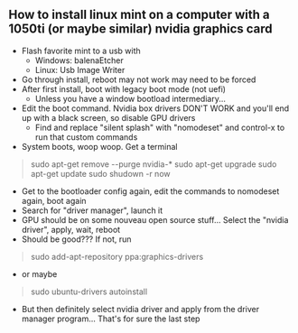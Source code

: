 ## How to install linux mint on a computer with a 1050ti (or maybe similar) nvidia graphics card

* Flash favorite mint to a usb with 
    * Windows: balenaEtcher
    * Linux: Usb Image Writer
* Go through install, reboot may not work may need to be forced
* After first install, boot with legacy boot mode (not uefi)
    * Unless you have a window bootload intermediary...
* Edit the boot command. Nvidia box drivers DON'T WORK and you'll end up with a black screen, so disable GPU drivers
    * Find and replace "silent splash" with "nomodeset" and control-x to run that custom commands
* System boots, woop woop. Get a terminal
> sudo apt-get remove --purge nvidia-*
> sudo apt-get upgrade
> sudo apt-get update
> sudo shudown -r now

* Get to the bootloader config again, edit the commands to nomodeset again, boot again
* Search for "driver manager", launch it
* GPU should be on some nouveau open source stuff... Select the "nvidia driver", apply, wait, reboot
* Should be good??? If not, run
> sudo add-apt-repository ppa:graphics-drivers
 - or maybe
> sudo ubuntu-drivers autoinstall
* But then definitely select nvidia driver and apply from the driver manager program... That's for sure the last step
